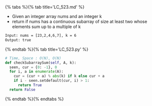 {% tabs %}{% tab title='LC_523.md' %}

* Given an integer array nums and an integer k
* return if nums has a continuous subarray of size at least two whose elements sum up to a multiple of k

```txt
Input: nums = [23,2,4,6,7], k = 6
Output: true
```

{% endtab %}{% tab title='LC_523.py' %}

```py
# Time, Space : O(N), O(N)
def checkSubarraySum(self, A, k):
  seen, cur = {0: -1}, 0
  for i, a in enumerate(A):
    cur = (cur + a) % abs(k) if k else cur + a
    if i - seen.setdefault(cur, i) > 1:
      return True
  return False
```

{% endtab %}{% endtabs %}
